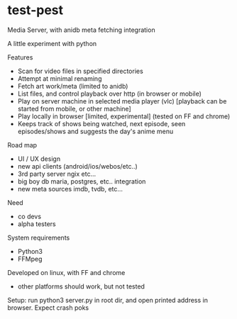 # test-pest
Media Server, with anidb meta fetching integration

A little experiment with python

Features
- Scan for video files in specified directories
- Attempt at minimal renaming
- Fetch art work/meta (limited to anidb)
- List files, and control playback over http (in browser or mobile)
- Play on server machine in selected media player (vlc) [playback can be started from mobile, or other machine]
- Play locally in browser [limited, experimental] (tested on FF and chrome)
- Keeps track of shows being watched, next episode, seen episodes/shows and suggests the day's anime menu

Road map
- UI / UX design
- new api clients (android/ios/webos/etc..)
- 3rd party server ngix etc...
- big boy db maria, postgres, etc.. integration
- new meta sources imdb, tvdb, etc...

Need
- co devs
- alpha testers

System requirements
- Python3
- FFMpeg

Developed on linux, with FF and chrome
- other platforms should work, but not tested

Setup: run python3 server.py in root dir, and open printed address in browser. Expect crash poks


